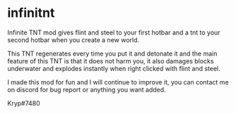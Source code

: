 # infinitnt
Infinite TNT mod gives flint and steel to your first hotbar and a tnt to your second hotbar when you create a new world.

This TNT regenerates every time you put it and detonate it and the main feature of this TNT is that it does not harm you, it also damages blocks underwater and explodes instantly when right clicked with flint and steel.

I made this mod for fun and I will continue to improve it, you can contact me on discord for bug report or anything you want added.

Kryp#7480
